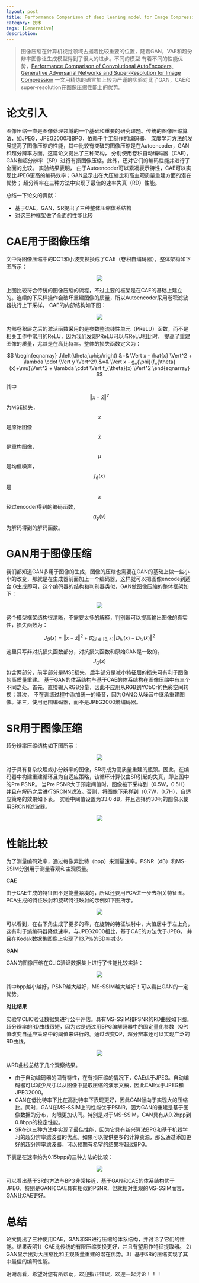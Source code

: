 ```yaml
---
layout: post
title: Performance Comparison of deep leaning model for Image Compression论文解读
category: 技术
tags: [Generative]
description: 
---
```


> 图像压缩在计算机视觉领域占据着比较重要的位置，随着GAN，VAE和超分辨率图像让生成模型得到了很大的进步。不同的模型
有着不同的性能优势，[Performance Comparison of Convolutional AutoEncoders, Generative Adversarial Networks and Super-Resolution for Image Compression](https://arxiv.org/abs/1807.00270)
一文用精炼的语言加上较为严谨的实验对比了GAN，CAE和super-resolution在图像压缩性能上的优势。

# 论文引入 #

图像压缩一直是图像处理领域的一个基础和重要的研究课题。传统的图像压缩算法，如JPEG，JPEG2000和BPG，依赖于手工制作的编码器。
深度学习方法的发展提高了图像压缩的性能，其中比较有突破的图像压缩是在Autoencoder，GAN和超分辨率方面。这篇论文提出了三种架构，
分别使用卷积自动编码器（CAE），GAN和超分辨率（SR）进行有损图像压缩。此外，还对它们的编码性能并进行了全面的比较。 实验结果表明，
由于Autoencoder可以紧凑表示特性，CAE可以实现比JPEG更高的编码效率；GAN显示出在大压缩比和高主观质量重建方面的潜在优势；
超分辨率在三种方法中实现了最佳的速率失真（RD）性能。

总结一下论文的贡献：

- 基于CAE，GAN，SR提出了三种整体压缩体系结构
- 对这三种框架做了全面的性能比较

# CAE用于图像压缩 #

文中将图像压缩中的DCT和小波变换换成了CAE（卷积自编码器），整体架构如下图所示：

<p align="center">
    <img src="/assets/img/GAN/Generative_model1.png">
</p>

上图比较符合传统的图像压缩的流程，不过主要的框架是在CAE的基础上建立的。连续的下采样操作会破坏重建图像的质量，所以Autoencoder采用卷积滤波器执行上下采样，
CAE的内部结构如下图：

<p align="center">
    <img src="/assets/img/GAN/Generative_model2.png">
</p>

内部卷积层之后的激活函数采用的是参数整流线性单元（PReLU）函数，而不是相关工作中常用的ReLU，因为我们发现PReLU可以与ReLU相比时，
提高了重建图像的质量，尤其是在高比特率。整体的损失函数定义为：

$$
\begin{eqnarray}
J\left(\theta,\phi;x\right) &=& \Vert x - \hat{x} \Vert^2 + \lambda \cdot \Vert y \Vert^2\\
&=& \Vert x - g_{\phi}(f_{\theta}(x)+\mu)\Vert^2 + \lambda \cdot \Vert f_{\theta}(x) \Vert^2
\end{eqnarray}
$$

其中$$\Vert x - \hat{x} \Vert^2$$为MSE损失，$$x$$是原始图像$$\hat{x}$$是重构图像，$$\mu$$是均值噪声，$$f_{\theta}(x)$$是$$x$$
经过encoder得到的编码函数，$$g_{\phi}(y)$$为解码得到的解码函数。

# GAN用于图像压缩 #

我们都知道GAN多用于图像的生成，图像的压缩也需要在GAN的基础上做一些小小的改变，那就是在生成器前面加上一个编码器，这样就可以把图像encode到适合
G生成即可，这个编码器的结构和判别器类似，GAN做图像压缩的整体框架如下：

<p align="center">
    <img src="/assets/img/GAN/Generative_model3.png">
</p>

这个模型框架结构很清晰，不需要太多的解释，判别器可以提高输出图像的真实性，损失函数为：

$$J_G(x) = \Vert x - \hat{x} \Vert^2 + \beta \sum_{i \in [0,4]}\Vert D_{hi}(x) - D_{hi}(\hat{x}) \Vert^2$$

这里只写非对抗损失函数部分，对抗损失函数和原始GAN是一致的。$$J_G(x)$$包含两部分，前半部分是MSE损失，后半部分是减小特征层的损失可有利于图像的高质量重建。
基于GAN的体系结构与基于CAE的体系结构在图像压缩中有三个不同之处。首先，直接输入RGB分量，因此不应用从RGB到YCbCr的色彩空间转换；其次，
不在训练过程中添加统一的噪音，因为GAN会从噪音中继承重建图像。第三，使用范围编码器，而不是JPEG2000熵编码器。

# SR用于图像压缩 #

超分辨率压缩结构如下图所示：

<p align="center">
    <img src="/assets/img/GAN/Generative_model4.png">
</p>

对于具有复杂纹理或小分辨率的图像，SR将成为高质量重建的瓶颈。因此，在编码器中构建重建循环且为自适应策略，该循环计算仅由SR引起的失真，即上图中的Pre PSNR。
当Pre PSNR大于预定阈值时，图像被下采样到（0.5W，0.5H）并且在解码之后进行SRCNN滤波。否则，将图像下采样到（0.7W，0.7H），自适应策略的效果如下表。
实验中阈值设置为33.0 dB，并且选择约30％的图像以使用[SRCNN](http://mmlab.ie.cuhk.edu.hk/projects/SRCNN.html)滤波器。

<p align="center">
    <img src="/assets/img/GAN/Generative_model5.png">
</p>

# 性能比较 #

为了测量编码效率，通过每像素比特（bpp）来测量速率。PSNR（dB）和MS-SSIM分别用于测量客观和主观质量。

**CAE**

由于CAE生成的特征图不是能量紧凑的，所以还要用PCA进一步去相关特征图。PCA生成的特征映射和旋转特征映射的示例如下图所示。

<p align="center">
    <img src="/assets/img/GAN/Generative_model6.png">
</p>

可以看到，在右下角生成了更多的零，在旋转的特征映射中，大值居中于左上角，这有利于熵编码器降低速率。与JPEG2000相比，基于CAE的方法优于JPEG，
并且在Kodak数据集图像上实现了13.7％的BD率减少。

**GAN**

GAN的图像压缩在CLIC验证数据集上进行了性能比较实验：

<p align="center">
    <img src="/assets/img/GAN/Generative_model7.png">
</p>

其中bpp越小越好，PSNR越大越好，MS-SSIM越大越好！可以看出GAN的一定优势。

**对比结果**

实验早CLIC验证数据集进行公平评估。具有MS-SSIM和PSNR的RD曲线如下图。超分辨率的RD曲线很短，因为它是通过用BPG编解码器中的固定量化参数（QP）
值改变自适应策略中的阈值来进行的。通过改变QP，超分辨率还可以实现广泛的RD曲线。

<p align="center">
    <img src="/assets/img/GAN/Generative_model8.png">
</p>

从RD曲线总结了几个观察结果。
- 由于自动编码器的固有特性，在有损压缩的情况下，CAE优于JPEG。自动编码器可以减少尺寸以从图像中提取压缩的演示文稿，因此CAE优于JPEG和JPEG2000。
- GAN在低比特率下比在高比特率下表现更好，因此GAN倾向于实现大的压缩比。同时，GAN在MS-SSIM上的性能优于PSNR，因为GAN的重建是基于图像数据的分布，肉眼更加认同。特别是对于MS-SSIM，GAN具有从0.2bpp到0.8bpp的稳定性能。
- SR在这三种方法中实现了最佳性能，因为它具有新兴算法BPG和基于机器学习的超分辨率滤波器的优点。如果可以提供更多的计算资源，那么通过添加更好的超分辨率滤波器，可以预期有希望的结果将超过BPG。

下表是在速率约为0.15bpp的三种方法的比较：

<p align="center">
    <img src="/assets/img/GAN/Generative_model9.png">
</p>

可以看出基于SR的方法与BPG非常接近，基于GAN和CAE的体系结构优于JPEG，特别是GAN和CAE具有相似的PSNR，但就相对主观的MS-SSIM而言，GAN比CAE更好。

# 总结 #

论文提出了三种使用CAE，GAN和SR进行压缩的体系结构，并讨论了它们的性能。结果表明1）CAE比传统的有限压缩变换更好，并且有望用作特征提取器。
2）GAN显示出对大压缩比和主观质量重建的潜在优势。3）基于SR的压缩实现了其中最佳的编码性能。

谢谢观看，希望对您有所帮助，欢迎指正错误，欢迎一起讨论！！！